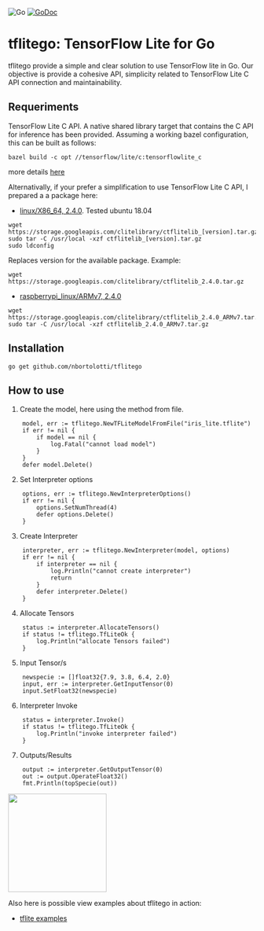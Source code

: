 ![Go](https://github.com/nbortolotti/gotflite/workflows/Go/badge.svg?branch=main)
[![GoDoc](https://godoc.org/github.com/nbortolotti/tflitego?status.svg)](https://godoc.org/github.com/nbortolotti/tflitego)


# tflitego: TensorFlow Lite for Go
tflitego provide a simple and clear solution to use TensorFlow lite in Go. Our objective is provide a cohesive API, simplicity related to TensorFlow Lite C API connection and maintainability.

## Requeriments
TensorFlow Lite C API. A native shared library target that contains the C API for inference has been provided. Assuming a working bazel configuration, this can be built as follows:

```
bazel build -c opt //tensorflow/lite/c:tensorflowlite_c
```
more details [here](https://github.com/tensorflow/tensorflow/tree/master/tensorflow/lite/c)

Alternativally, if your prefer a simplification to use TensorFlow Lite C API, I prepared a a package here:
* [linux/X86_64, 2.4.0](https://storage.googleapis.com/clitelibrary/ctflitelib_2.4.0.tar.gz). Tested ubuntu 18.04

```
wget https://storage.googleapis.com/clitelibrary/ctflitelib_[version].tar.gz
sudo tar -C /usr/local -xzf ctflitelib_[version].tar.gz
sudo ldconfig
```
Replaces version for the available package. Example:

```
wget https://storage.googleapis.com/clitelibrary/ctflitelib_2.4.0.tar.gz
```
* [raspberrypi_linux/ARMv7, 2.4.0](https://storage.googleapis.com/clitelibrary/ctflitelib_2.4.0_ARMv7.tar.gz)


```
wget https://storage.googleapis.com/clitelibrary/ctflitelib_2.4.0_ARMv7.tar.gz
sudo tar -C /usr/local -xzf ctflitelib_2.4.0_ARMv7.tar.gz

```

## Installation

```
go get github.com/nbortolotti/tflitego
```
## How to use

1. Create the model, here using the method from file.

```
	model, err := tflitego.NewTFLiteModelFromFile("iris_lite.tflite")
	if err != nil {
		if model == nil {
			log.Fatal("cannot load model")
		}
	}
	defer model.Delete()
```

2. Set Interpreter options

```
	options, err := tflitego.NewInterpreterOptions()
	if err != nil {
		options.SetNumThread(4)
		defer options.Delete()
	}
```

3. Create Interpreter

```
	interpreter, err := tflitego.NewInterpreter(model, options)
	if err != nil {
		if interpreter == nil {
			log.Println("cannot create interpreter")
			return
		}
		defer interpreter.Delete()
	}
```

4. Allocate Tensors

```
	status := interpreter.AllocateTensors()
	if status != tflitego.TfLiteOk {
		log.Println("allocate Tensors failed")
	}
```

5. Input Tensor/s

```
	newspecie := []float32{7.9, 3.8, 6.4, 2.0}
	input, err := interpreter.GetInputTensor(0)
	input.SetFloat32(newspecie)
```

6. Interpreter Invoke 

```
	status = interpreter.Invoke()
	if status != tflitego.TfLiteOk {
		log.Println("invoke interpreter failed")
	}
```

7. Outputs/Results

```
	output := interpreter.GetOutputTensor(0)
	out := output.OperateFloat32()
	fmt.Println(topSpecie(out))
```

<img src="https://storage.googleapis.com/tflitego/iris.gif?raw=true" width="200px">

Also here is possible view examples about tflitego in action:
* [tflite examples](https://github.com/nbortolotti/tflitego_examples)
